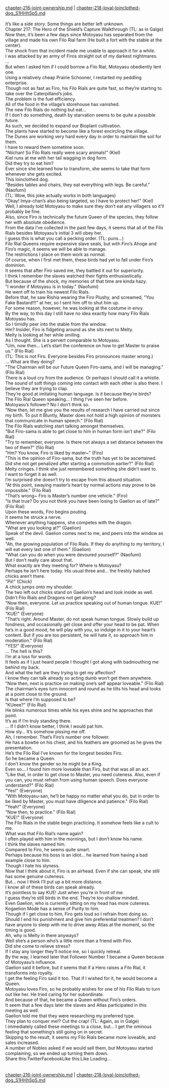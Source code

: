 [chapter-216-joint-ownership.md](./chapter-216-joint-ownership.md) | [chapter-218-loyal-loinclothed-dog_S1HHhSpS.md](./chapter-218-loyal-loinclothed-dog_S1HHhSpS.md) <br/>
<br/>
It’s like a side story. Some things are better left unknown.<br/>
Chapter 217: The Hero of the Shield’s Capture Walkthrough (TL: as in Galge)<br/>
Now then, it’s been a few days since Motoyasu has separated from the village and made his own Filo Rial farm (He built a fort with the stable at the center).<br/>
The shock from that incident made me unable to approach it for a while.<br/>
I was attacked by an army of Firos straight out of my darkest nightmares.<br/>
…<br/>
But when I asked him if I could borrow a Filo Rial, Motoyasu obediently lent one.<br/>
Using a relatively cheap Prairie Schooner, I restarted my peddling enterprise.<br/>
Though not as fast as Firo, his Filo Rials are quite fast, so they’re starting to take over the Caterpilland’s jobs.<br/>
The problem is the fuel efficiency.<br/>
All of the food in the village’s storehouse has vanished.<br/>
The new Filo Rials do nothing but eat…<br/>
If I don’t do something, death by starvation seems to be quite a possible future.<br/>
As such, we decided to expand our Bioplant cultivation.<br/>
The plants have started to become like a forest encircling the village.<br/>
The Dunes are working very hard every day in order to maintain the soil for them.<br/>
I have to reward them sometime soon.<br/>
"Niichan! So Filo Rials really were scary animals!" (Kiel)<br/>
Kiel runs at me with her tail wagging in dog form.<br/>
Did they try to eat him?<br/>
Ever since she learned how to transform, she seems to take that form whenever she gets excited.<br/>
This loinclothed dog.<br/>
"Besides tables and chairs, they eat everything with legs. Be careful." (Naofumi)<br/>
(TL: Wow, this joke actually works in both languages)<br/>
"Okay! Imya-chan’s also being targeted, so I have to protect her!" (Kiel)<br/>
Well, I already told Motoyasu to make sure they don’t eat any villagers so it’ll probably be fine.<br/>
Also, since Firo is technically the future Queen of the species, they follow her with absolute obedience.<br/>
From the data I’ve collected in the past few days, it seems that all of the Filo Rials besides Motoyasu’s initial 3 will obey her.<br/>
I guess this is what you call a pecking order. (TL: puns…)<br/>
Filo Rial Queens require expensive slave seals, but with Firo’s Ahoge and Firo’s magic, it seems we will be able to manage.<br/>
The restrictions I place on them work as normal.<br/>
Of course, when I first met them, these birds had yet to fall under Firo’s dominion.<br/>
It seems that after Firo saved me, they battled it out for superiority.<br/>
I think I remember the slaves watched their fights enthusiastically.<br/>
But because of the shock, my memories of that time are kinda hazy.<br/>
"I wonder if Motoyasu is in today." (Naofumi)<br/>
He went off to train his newest Filo Rials.<br/>
Before that, he saw Rishia wearing the Firo Plushy, and screamed, "You Fake Bastard!!!" at her, so I sent him off to shut him up.<br/>
For some reason, however, he was looking at the costume in envy.<br/>
By the way, to this day I still have no idea exactly how many Filo Rials Motoyasu has.<br/>
So I timidly peer into the stable from the window.<br/>
Hm? Insider, Firo is fidgeting around as she sits next to Melty.<br/>
Melty is looking at her while smiling.<br/>
As I thought. She is a pervert comparable to Motoyasu.<br/>
"Um, now then… Let’s start the conference on how to get Master to praise us." (Filo Rial)<br/>
(TL: This is not Firo. Everyone besides Firo pronounces master wrong.)<br/>
… What are they doing?<br/>
"The Chairman will be our Future Queen Firo-sama, and I will be managing." (Filo Rial)<br/>
There is a loud cry from the audience. Or perhaps I should call it a whistle.<br/>
The sound of soft things coming into contact with each other is also there. I believe they are trying to clap.<br/>
They’re good at imitating human language. Is it because they’re birds?<br/>
The Filo Rial Queen speaking… I thing I’ve seen her before.<br/>
Motoyasu’s follower? No I don’t think so.<br/>
"Now then, let me give you the results of research I have carried out since my birth. To put it Bluntly, Master does not hold a high opinion of monsters that communicate in human speech." (Filo Rial)<br/>
The Filo Rials watching start talking amongst themselves.<br/>
"But Firo-sama is able to get close to him in human form isn’t she?" (Filo Rial)<br/>
"Try to remember, everyone. Is there not always a set distance between the two of them?" (filo Rial)<br/>
"Hm? You know, Firo is liked by master~" (Firo)<br/>
"This is the opinion of Firo-sama, but the truth has yet to be ascertained. Did she not get penalized after starting a commotion earlier?" (Filo Rial)<br/>
Melty cringes. I think she just remembered something she didn’t want to.<br/>
I want to forget it as well.<br/>
I’m surprised she doesn’t try to escape from this absurd situation.<br/>
"At this point, swaying master’s heart by normal actions may prove to be impossible." (Filo Rial)<br/>
"That’s wrong~ Firo is Master’s number one vehicle." (Firo)<br/>
"Is that true? Do you not think you have been losing to Gaelion as of late?" (Filo Rial)<br/>
Upon these words, Firo begins pouting.<br/>
It seems he struck a nerve.<br/>
Whenever anything happens, she competes with the dragon.<br/>
"What are you looking at?" (Gaelion)<br/>
Speak of the devil. Gaelion comes next to me, and peers into the window as well.<br/>
"Ah, the growing population of Filo Rials. If they do anything to my territory, I will eat every last one of them." (Gaelion)<br/>
"What can you do when you were devoured yourself?" (Naofumi)<br/>
But I don’t really care about that.<br/>
What exactly are they meeting for? Where is Motoyasu?<br/>
Perhaps he isn’t here today. His usual three and… the freshly hatched chicks aren’t there.<br/>
"Pii!" (Chick)<br/>
A chick jumps onto my shoulder.<br/>
The two left out chicks stand on Gaelion’s head and look inside as well.<br/>
Didn’t Filo Rials and Dragons not get along?<br/>
"Now then, everyone. Let us practice speaking out of human tongue. KUE!" (Filo Rial)<br/>
"KUE!" (Everyone)<br/>
"That’s right. Around Master, do not speak human tongue. Slowly build up fondness, and occasionally get close and offer your head to be pat. When he’s in a good mood, he will play with you, so indulge in it to your heart’s content. But if you are too persistent, he will hate it, so approach him in moderation." (Filo Rial)<br/>
"YES!" (Everyone)<br/>
… The hell is this?<br/>
I’m at a loss for words.<br/>
It feels as if I just heard people I thought I got along with badmouthing me behind my back.<br/>
And what the hell are they trying to get my affection?<br/>
I know they can talk already so acting dumb won’t get them anywhere.<br/>
"Now then, next is practice on making one’s self appear loveable." (Filo Rial)<br/>
The chairman’s eyes turn innocent and round as he tilts his head and looks at a point close to the ground.<br/>
Is that where I’m supposed to be?<br/>
"KUeee?" (Filo Rial)<br/>
He blinks numerous times while his eyes shine and he approaches that point.<br/>
It’s as if I’m truly standing there.<br/>
… If I didn’t know better, I think I would pat him.<br/>
How sly… It’s somehow pissing me off.<br/>
Ah, I remember. That’s Firo’s number one follower.<br/>
He has a bowtie on his chest, and his feathers are groomed as he gives the presentation.<br/>
He’s the Filo Rial I’ve known for the longest besides Firo.<br/>
So he became a Queen.<br/>
I don’t know the gender so he might be a King.<br/>
Even so… I found him more loveable than Firo, but that was all an act.<br/>
"Like that, in order to get close to Master, you need cuteness. Also, even if you can, you must refrain from using human speech. Does everyone understand?" (Filo Rial)<br/>
"Yes!" (Everyone)<br/>
"With Motoyasu-san, he’ll be happy no matter what you do, but in order to be liked by Master, you must have diligence and patience." (Filo Rial)<br/>
"Yeah!" (Everyone)<br/>
"Now then, to practice." (Filo Rial)<br/>
"KUE!" (Everyone)<br/>
The Filo Rials in the stable begin practicing. It somehow feels like a cult to me.<br/>
What was that Filo Rial’s name again?<br/>
I often played with him in the mornings, but I don’t know his name.<br/>
I think the slaves named him.<br/>
Compared to Firo, he seems quite smart.<br/>
Perhaps because his boss is an idiot… he learned from having a bad example close to him.<br/>
Though I hate his slyness.<br/>
Now that I think about it, Firo is an airhead. Even if she can speak, she still has some genuine cuteness.<br/>
But… now I think I’ll put up a bit more distance.<br/>
I know all of these birds can speak already.<br/>
It’s pointless to say KUE! Just when you’re in front of me.<br/>
I guess they’re still birds in the end. They’re too shallow minded.<br/>
Even Gaelion, who is currently sitting on my head has more cuteness.<br/>
Kogaelion Mode has a sense of Purity to him.<br/>
Though if I get close to him, Firo gets loud so I refrain from doing so.<br/>
Should I end his punishment and give him preferential treatmen? I don’t have anyone to sleep with me to drive away Atlas at the moment, so the timing is good.<br/>
Ah, why is Melty in there anyways?<br/>
Well she’s a person who’s a little more than a friend with Firo.<br/>
Did she come to relieve stress?<br/>
If I stay any longer they’ll notice me, so I quickly retreat.<br/>
By the way, I learned later that Follower Number 1 became a Queen because of Motoyasu’s influence.<br/>
Gaelion said it before, but it seems that if a Hero raises a Filo Rial, it transforms into royalty.<br/>
I get the feeling Firo said it too. That if I wished for it, he would become a Queen.<br/>
Motoyasu loves Firo, so he probably wishes for one of his Filo Rials to turn out like her. He tried caring for her subordinate.<br/>
And because of that, he became a Queen without Firo’s orders.<br/>
It seem that a few days later the slaves and Atlas participated in this meeting as well.<br/>
Gaelion told me that they were researching my preferred type.<br/>
They plan to conquer me!? Cut the crap! (TL: Again, as in Galge)<br/>
I immediately called these meetings to a close, but… I get the ominous feeling that something’s still going on in secret.<br/>
Skipping to the result, it seems my Filo Rials became more loveable, and sales increased.<br/>
A number of Nobles asked if we would sell them, but Motoyasu started complaining, so we ended up turning them down.<br/>
Share this:TwitterFacebookLike this:Like Loading... <br/>
<br/>
<br/>
[chapter-216-joint-ownership.md](./chapter-216-joint-ownership.md) | [chapter-218-loyal-loinclothed-dog_S1HHhSpS.md](./chapter-218-loyal-loinclothed-dog_S1HHhSpS.md) <br/>

